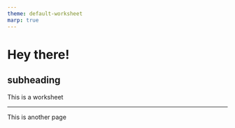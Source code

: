 ```yaml
---
theme: default-worksheet
marp: true
---
```


# Hey there!

## subheading

This is a worksheet

---

This is another page
